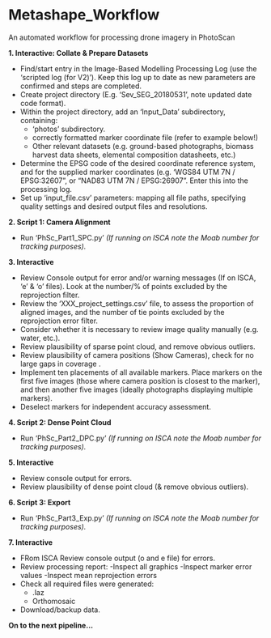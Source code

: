 # Metashape_Workflow
An automated workflow for processing drone imagery in PhotoScan


**1. Interactive: Collate & Prepare Datasets**
- Find/start entry in the Image-Based Modelling Processing Log (use the ‘scripted log (for V2)’). Keep this log up to date as new parameters are confirmed and steps are completed.
- Create project directory (E.g. ‘Sev_SEG_20180531’, note updated date code format).
- Within the project directory, add an ‘Input_Data’ subdirectory, containing:
	- ‘photos’ subdirectory.
	- correctly formatted marker coordinate file (refer to example below!)
	- Other relevant datasets (e.g. ground-based photographs, biomass harvest data sheets, elemental composition datasheets, etc.)
- Determine the EPSG code of the desired coordinate reference system, and for the supplied marker coordinates (e.g. ‘WGS84 UTM 7N / EPSG:32607”, or “NAD83 UTM 7N / EPSG:26907”. Enter this into the processing log.
- Set up ‘input_file.csv’ parameters: mapping all file paths, specifying quality settings and desired output files and resolutions.

**2. Script 1: Camera Alignment**

- Run ‘PhSc_Part1_SPC.py’ *(If running on ISCA note the Moab number for tracking purposes).*

**3. Interactive**
- Review Console output for error and/or warning messages (If on ISCA, ‘e’ & ‘o’ files).
Look at the number/% of points excluded by the reprojection filter.
- Review the ‘XXX_project_settings.csv’ file, to assess the proportion of aligned images, and the number of tie points excluded by the reprojection error filter.
- Consider whether it is necessary to review image quality manually (e.g. water, etc.).
- Review plausibility of sparse point cloud, and remove obvious outliers.
- Review plausibility of camera positions (Show Cameras), check for no large gaps in coverage . 
- Implement ten placements of all available markers. Place markers on the first five images (those where camera position is closest to the marker), and then another five images (ideally photographs displaying multiple markers).
- Deselect markers for independent accuracy assessment.

**4. Script 2: Dense Point Cloud**
- Run ‘PhSc_Part2_DPC.py’ *(If running on ISCA note the Moab number for tracking purposes).*

**5. Interactive**
- Review console output for errors.
- Review plausibility of dense point cloud (& remove obvious outliers).

**6. Script 3: Export**
- Run ‘PhSc_Part3_Exp.py’ *(If running on ISCA note the Moab number for tracking purposes).*

**7. Interactive**
- FRom ISCA Review console output (o and e file) for errors.
- Review processing report:
	-Inspect all graphics
	-Inspect marker error values
	-Inspect mean reprojection errors
- Check all required files were generated:
	-	.laz
	- Orthomosaic
- Download/backup data.

**On to the next pipeline...**
